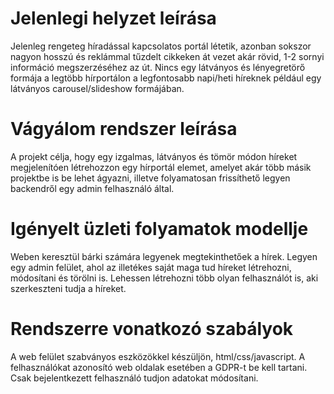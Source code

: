 [//]: # (Követelményspecifikáció elkészítése - Jelenlegi helyzet leírása)

Jelenlegi helyzet leírása
=========================

Jelenleg rengeteg híradással kapcsolatos portál létetik, azonban sokszor nagyon hosszú és
reklámmal tűzdelt cikkeken át vezet akár rövid, 1-2 sornyi információ megszerzéséhez az út. Nincs egy látványos és lényegretörő formája a legtöbb hírportálon a legfontosabb napi/heti híreknek például egy látványos carousel/slideshow formájában.

[//]: # (Követelményspecifikáció elkészítése - Vágyálom rendszer leírása)

Vágyálom rendszer leírása
=========================

A projekt célja, hogy egy izgalmas, látványos és tömör módon híreket megjelenítóen létrehozzon egy hírportál elemet, amelyet akár több másik projektbe is be lehet ágyazni, illetve folyamatosan frissíthető legyen backendről egy admin felhasználó által.

[//]: # (Követelményspecifikáció elkészítése - Igényelt üzleti folyamatok modellje)

Igényelt üzleti folyamatok modellje
=========================

Weben keresztül bárki számára legyenek megtekinthetőek a hírek. Legyen egy admin felület, ahol az illetékes saját maga tud híreket létrehozni, módosítani és törölni is. Lehessen létrehozni több olyan felhasználót is, aki szerkeszteni tudja a híreket.

[//]: # (Követelményspecifikáció elkészítése - Rendszerre vonatkozó szabályok)

Rendszerre vonatkozó szabályok
=========================

A web felület szabványos eszközökkel készüljön, html/css/javascript. A felhasználókat azonosító web oldalak esetében a GDPR-t be kell tartani. Csak bejelentkezett felhasználó tudjon adatokat módosítani.